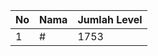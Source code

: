 | No | Nama            | Jumlah Level |
|----|-----------------|--------------|
| 1  | #    |    1753        |
